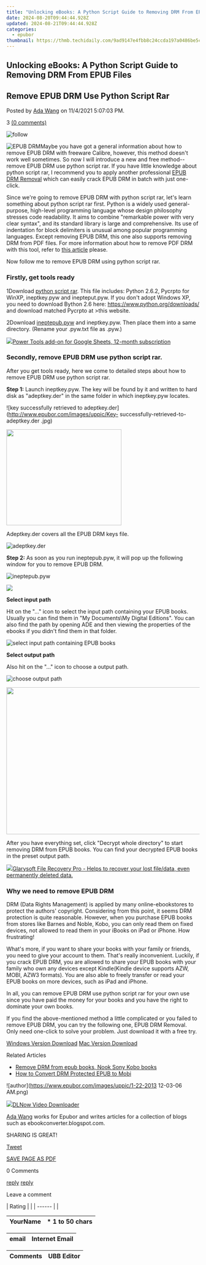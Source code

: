 ```yaml
---
title: "Unlocking eBooks: A Python Script Guide to Removing DRM From EPUB Files"
date: 2024-08-20T09:44:44.928Z
updated: 2024-08-21T09:44:44.928Z
categories:
  - epubor
thumbnail: https://thmb.techidaily.com/9ad9147e4fbb8c24ccda197a0486be5c1d9c044a46c11534bd2a1352ab33e591.png
---
```


## Unlocking eBooks: A Python Script Guide to Removing DRM From EPUB Files

## Remove EPUB DRM Use Python Script Rar

Posted by [Ada Wang](https://plus.google.com/+AdaWang/posts) on 11/4/2021 5:07:03 PM.

3 [(0 comments)](http://www.epubor.com/#comment-area) 



![follow](http://www.epubor.com/images/follow.png)

![EPUB DRM](http://www.epubor.com/images/uppic/EPUB-DRM.jpg)Maybe you have got a general information about how to remove EPUB DRM with freeware Calibre, however, this method doesn't work well sometimes. So now I will introduce a new and free method--remove EPUB DRM use python script rar. If you have little knowledge about python script rar, I recommend you to apply another professional [EPUB DRM Removal](https://tools.techidaily.com/epubor/products/) which can easily crack EPUB DRM in batch with just one-click.

Since we're going to remove EPUB DRM with python script rar, let's learn something about python script rar first. Python is a widely used general-purpose, high-level programming language whose design philosophy stresses code readability. It aims to combine "remarkable power with very clear syntax", and its standard library is large and comprehensive. Its use of indentation for block delimiters is unusual among popular programming languages. Except removing EPUB DRM, this one also supports removing DRM from PDF files. For more information about how to remove PDF DRM with this tool, refer to [this article](https://tools.techidaily.com/epubor/products/) please.

Now follow me to remove EPUB DRM using python script rar. 

### Firstly, get tools ready

1Download [python script rar](https://www.epubor.com/images/remote/D4/1D/D41D8C%5FRemove-ePub-drm-use-python-script.rar). This file includes: Python 2.6.2, Pycrpto for WinXP, ineptkey.pyw and inepteput.pyw. If you don't adopt Windows XP, you need to download Bython 2.6 here: <https://www.python.org/downloads/> and download matched Pycrpto at >this website.

2Download [ineptepub.pyw](https://gitlab.com/ApprenticeAlf/DeDRM/blob/8b632e309fe4901bf0f21f404d2d3091fe7851da/Adobe%5FEPUB%5FTools/ineptepub.pyw) and ineptkey.pyw. Then place them into a same directory. (Rename your .pyw.txt file as .pyw.)

<!-- affiliate ads begin -->
<a href="https://secure.2checkout.com/order/checkout.php?PRODS=4721564&QTY=1&AFFILIATE=108875&CART=1"><img src="https://secure.avangate.com/images/merchant/c14a8df1e1b4d5297e9cb30cb34d5a00/products/copy_power-tools-48.png" border="0">Power Tools add-on for Google Sheets, 12-month subscription</a>
<!-- affiliate ads end -->
### Secondly, remove EPUB DRM use python script rar.

After you get tools ready, here we come to detailed steps about how to remove EPUB DRM use python script rar. 

**Step 1:** Launch ineptkey.pyw. The key will be found by it and written to hard disk as "adeptkey.der" in the same folder in which ineptkey.pyw locates. 

![key successfully retrieved to adeptkey.der](http://www.epubor.com/images/uppic/Key- successfully-retrieved-to-adeptkey.der .jpg)

<!-- affiliate ads begin -->
<a href="https://united.elfm.net/c/5597632/748964/4704" target="_top" id="748964"><img src="//a.impactradius-go.com/display-ad/4704-748964" border="0" alt="" width="300" height="250"/></a><img height="0" width="0" src="https://united.elfm.net/i/5597632/748964/4704" style="position:absolute;visibility:hidden;" border="0" />
<!-- affiliate ads end -->
Adeptkey.der covers all the EPUB DRM keys file.

![adeptkey.der](http://www.epubor.com/images/uppic/adeptkey.der.jpg)

**Step 2:** As soon as you run ineptepub.pyw, it will pop up the following window for you to remove EPUB DRM.

![ineptepub.pyw](http://www.epubor.com/images/uppic/ineptepub.pyw.jpg)

<!-- affiliate ads begin -->
<a href="https://store.movavi.com/affiliate.php?ACCOUNT=MOVAVI&AFFILIATE=108875&PATH=https%3A%2F%2Fwww.movavi.com%3FAFFILIATE%3D108875%26RESOURCE%3DMovavi%2BVideo%2BEditor%2Bbox"><img src="https://mcusercontent.com/0885a03ded3d480dca9287f12/images/6d3207fd-9f15-4c21-f0ad-59c68e6a7e2a.png" border="0"></a>
<!-- affiliate ads end -->
**Select input path**

Hit on the "..." icon to select the input path containing your EPUB books. Usually you can find them in "My Documents\\My Digital Editions". You can also find the path by opening ADE and then viewing the properties of the ebooks if you didn't find them in that folder.

![select input path containing EPUB books](http://www.epubor.com/images/uppic/select-input-path-containing-your-DRM-EPUB-books.jpg)

**Select output path**

Also hit on the "..." icon to choose a output path. 

![choose output path](http://www.epubor.com/images/uppic/choose-output-path.jpg)

<!-- affiliate ads begin -->
<a href="https://ship7com.pxf.io/c/5597632/1509856/17634" target="_top" id="1509856"><img src="//a.impactradius-go.com/display-ad/17634-1509856" border="0" alt="" width="730" height="383"/></a>
<!-- affiliate ads end -->
After you have everything set, click "Decrypt whole directory" to start removing DRM from EPUB books. You can find your decrypted EPUB books in the preset output path. 

<!-- affiliate ads begin -->
<a href="https://order.glarysoft.com/order/checkout.php?PRODS=35408920&QTY=1&AFFILIATE=108875&CART=1"><img src="https://secure.avangate.com/images/merchant/6734fa703f6633ab896eecbdfad8953a/products/FR-200-1.png" border="0">Glarysoft File Recovery Pro - Helps to recover your lost file/data, even permanently deleted data. </a>
<!-- affiliate ads end -->
### Why we need to remove EPUB DRM

DRM (Data Rights Management) is applied by many online-ebookstores to protect the authors' copyright. Considering from this point, it seems DRM protection is quite reasonable. However, when you purchase EPUB books from stores like Barnes and Noble, Kobo, you can only read them on fixed devices, not allowed to read them in your iBooks on iPad or iPhone. How frustrating! 

What's more, if you want to share your books with your family or friends, you need to give your account to them. That's really inconvenient. Luckily, if you crack EPUB DRM, you are allowed to share your EPUB books with your family who own any devices except Kindle(Kindle device supports AZW, MOBI, AZW3 formats). You are also able to freely transfer or read your EPUB books on more devices, such as iPad and iPhone.

In all, you can remove EPUB DRM use python script rar for your own use since you have paid the money for your books and you have the right to dominate your own books.

If you find the above-mentioned method a little complicated or you failed to remove EPUB DRM, you can try the following one, EPUB DRM Removal. Only need one-click to solve your problem. Just download it with a free try.

[Windows Version Download](https://tools.techidaily.com/epubor/ultimate/) [Mac Version Download](https://tools.techidaily.com/epubor/ultimate/)

Related Articles

* [Remove DRM from epub books, Nook Sony Kobo books](https://tools.techidaily.com/epubor/products/)
* [How to Convert DRM Protected EPUB to Mobi](https://tools.techidaily.com/epubor/products/)

![author](https://www.epubor.com/images/uppic/1-22-2013 12-03-06 AM.png)

<!-- affiliate ads begin -->
<a href="https://secure.2checkout.com/order/checkout.php?PRODS=4712430&QTY=1&AFFILIATE=108875&CART=1"><img src="https://secure.avangate.com/images/merchant/c404a5adbf90e09631678b13b05d9d7a/products/dlnow_256.png" border="0">DLNow Video Downloader</a>
<!-- affiliate ads end -->
[Ada Wang](https://plus.google.com/+AdaWang/posts) works for Epubor and writes articles for a collection of blogs such as ebookconverter.blogspot.com.

SHARING IS GREAT!

[Tweet](https://twitter.com/share) 

[SAVE PAGE AS PDF](https://tools.techidaily.com/epubor/products/) 



0 Comments

[reply](https://tools.techidaily.com/epubor/products/) [reply](https://tools.techidaily.com/epubor/products/) 

Leave a comment

| Rating |  |
| ------ |  |

| YourName | \*  1 to 50 chars |
| -------- | ----------------- |

| email | Internet Email |
| ----- | -------------- |

| Comments | UBB Editor |
| -------- | ---------- |

<ins class="adsbygoogle"
     style="display:block"
     data-ad-format="autorelaxed"
     data-ad-client="ca-pub-7571918770474297"
     data-ad-slot="1223367746"></ins>



<ins class="adsbygoogle"
     style="display:block"
     data-ad-client="ca-pub-7571918770474297"
     data-ad-slot="8358498916"
     data-ad-format="auto"
     data-full-width-responsive="true"></ins>
